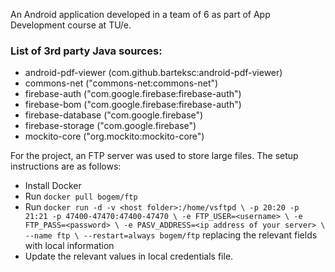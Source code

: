 An Android application developed in a team of 6 as part of App Development course at TU/e. 
### List of 3rd party Java sources:
- android-pdf-viewer (com.github.barteksc:android-pdf-viewer)
- commons-net ("commons-net:commons-net")
- firebase-auth ("com.google.firebase:firebase-auth")
- firebase-bom ("com.google.firebase:firebase-auth")
- firebase-database ("com.google.firebase")
- firebase-storage ("com.google.firebase")
- mockito-core ("org.mockito:mockito-core")

For the project, an FTP server was used to store large files. The setup instructions are as follows:
- Install Docker
- Run ```docker pull bogem/ftp```
- Run ```docker run -d -v <host folder>:/home/vsftpd \
				-p 20:20 -p 21:21 -p 47400-47470:47400-47470 \
				-e FTP_USER=<username> \
				-e FTP_PASS=<password> \
				-e PASV_ADDRESS=<ip address of your server> \
				--name ftp \
				--restart=always bogem/ftp```
replacing the relevant fields with local information
- Update the relevant values in local credentials file.
